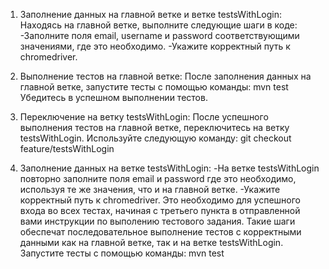 1. Заполнение данных на главной ветке и ветке testsWithLogin:
Находясь на главной ветке, выполните следующие шаги в коде:
-Заполните поля email, username и password соответствующими значениями, где это необходимо.
-Укажите корректный путь к chromedriver.

2. Выполнение тестов на главной ветке:
После заполнения данных на главной ветке, запустите тесты с помощью команды:
mvn test
Убедитесь в успешном выполнении тестов.

3. Переключение на ветку testsWithLogin:
После успешного выполнения тестов на главной ветке, переключитесь на ветку testsWithLogin. Используйте следующую команду:
git checkout feature/testsWithLogin

4. Заполнение данных на ветке testsWithLogin:
-На ветке testsWithLogin повторно заполните поля email и password где это необходимо, используя те же значения, что и на главной ветке. 
-Укажите корректный путь к chromedriver.
Это необходимо для успешного входа во всех тестах, начиная с третьего пункта в отправленной вами инструкции по выполению тестового задания.
Такие шаги обеспечат последовательное выполнение тестов с корректными данными как на главной ветке, так и на ветке testsWithLogin.
Запустите тесты с помощью команды:
mvn test



